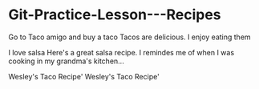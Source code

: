 # Git-Practice-Lesson---Recipes

Go to Taco amigo and buy a taco
Tacos are delicious. I enjoy eating them

I love salsa
Here's a great salsa recipe. I remindes me of when I was cooking in my grandma's kitchen...


Wesley's Taco Recipe'
Wesley's Taco Recipe'
